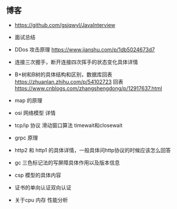 ## 博客

* https://github.com/gsjqwyl/JavaInterview
* 面试总结

* DDos 攻击原理
https://www.jianshu.com/p/1db5024673d7

* 连接三次握手，断开连接四次挥手的状态变化具体详情

* B+树和B树的具体结构和区别，数据库回表
https://zhuanlan.zhihu.com/p/54102723
回表 https://www.cnblogs.com/zhangshengdong/p/12917637.html

* map 的原理

* osi 网络模型 详情

* tcp/ip 协议 滑动窗口算法 timewait和closewait

* grpc 原理 

* http2 和 http1 的具体详情，一般具体问http协议的时候应该怎么回答

* gc 三色标记法的写屏障具体作用以及版本信息

* csp 模型的具体内容

* 证书的单向认证双向认证

* 关于cpu 内存 性能分析